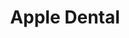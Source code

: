 ---
title: Apple Dental
client: RecommendWP
image: '/assets/images/apple-dental.jpg'
thumbnail: /assets/images/thumbs/apple-dental.jpg
categories:
    - wordpress
---
